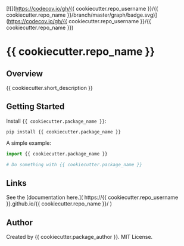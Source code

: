 
[![](https://codecov.io/gh/{{ cookiecutter.repo_username }}/{{ cookiecutter.repo_name }}/branch/master/graph/badge.svg)](https://codecov.io/gh/{{ cookiecutter.repo_username }}/{{ cookiecutter.repo_name }})

# {{ cookiecutter.repo_name }}

## Overview

{{ cookiecutter.short_description }}

## Getting Started

Install `{{ cookiecutter.package_name }}`:

```
pip install {{ cookiecutter.package_name }}
```

A simple example:

```python
import {{ cookiecutter.package_name }}

# Do something with {{ cookiecutter.package_name }}
```

## Links

See the
[documentation here.](
https://{{ cookiecutter.repo_username }}.github.io/{{ cookiecutter.repo_name }}/
)

## Author

Created by {{ cookiecutter.package_author }}. MIT License.